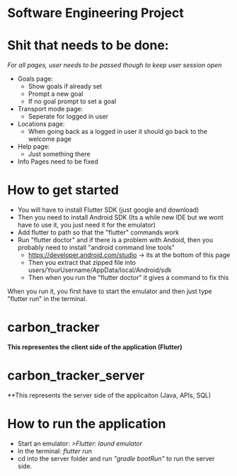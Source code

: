# Software Engineering Project


# Shit that needs to be done:
*For all pages, user needs to be passed though to keep user session open*

- Goals page:
    - Show goals if already set
    - Prompt a new goal
    - If no goal prompt to set a goal
- Transport mode page:
    - Seperate for logged in user
- Locations page:
    - When going back as a logged in user it should go back to the welcome page
- Help page:
    - Just something there
- Info Pages need to be fixed




# How to get started

- You will have to install Flutter SDK (just google and download)
- Then you need to install Android SDK (Its a while new IDE but we wont have to use it, you just need it for the emulator)
- Add flutter to path so that the "flutter" commands work
- Run "flutter doctor" and if there is a problem with Andoid, then you probably need to install "android command line tools" 
    - https://developer.android.com/studio -> its at the bottom of this page
    - Then you extract that zipped file into users/YourUsername/AppData/local/Android/sdk
    - Then when you run the "flutter doctor" it gives a command to fix this

When you run it, you first have to start the emulator and then just type "flutter run" in the terminal.


# carbon_tracker

**This representes the client side of the application (Flutter)**


# carbon_tracker_server

**This represents the server side of the applicaiton (Java, APIs, SQL)


# How to run the application

- Start an emulator: *>Flutter: laund emulator*
- In the terminal: *flutter run*
- cd into the server folder and run *"gradle bootRun"* to run the server side.



